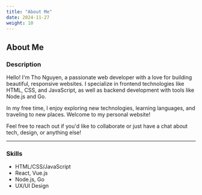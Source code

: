 ```yaml
---
title: "About Me"
date: 2024-11-27
weight: 10
---
```


## About Me

### Description
Hello! I'm Tho Nguyen, a passionate web developer with a love for building beautiful, responsive websites. I specialize in frontend technologies like HTML, CSS, and JavaScript, as well as backend development with tools like Node.js and Go. 

In my free time, I enjoy exploring new technologies, learning languages, and traveling to new places. Welcome to my personal website!

Feel free to reach out if you'd like to collaborate or just have a chat about tech, design, or anything else!

---

### Skills
- HTML/CSS/JavaScript
- React, Vue.js
- Node.js, Go
- UX/UI Design
